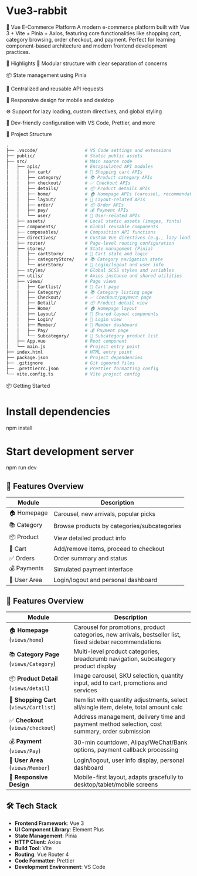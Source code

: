 # Vue3-rabbit

🛒 Vue E-Commerce Platform
A modern e-commerce platform built with Vue 3 + Vite + Pinia + Axios, featuring core functionalities like shopping cart, category browsing, order checkout, and payment. Perfect for learning component-based architecture and modern frontend development practices.

🚀 Highlights
🧩 Modular structure with clear separation of concerns

📦 State management using Pinia

🔗 Centralized and reusable API requests

📱 Responsive design for mobile and desktop

⚙️ Support for lazy loading, custom directives, and global styling

🧪 Dev-friendly configuration with VS Code, Prettier, and more

📁 Project Structure
```bash
.
├── .vscode/                  # VS Code settings and extensions
├── public/                   # Static public assets
├── src/                      # Main source code
│   ├── apis/                 # Encapsulated API modules
│   │   ├── cart/             # 🛒 Shopping cart APIs
│   │   ├── category/         # 📚 Product category APIs
│   │   ├── checkout/         # ✅ Checkout APIs
│   │   ├── details/          # 📦 Product details APIs
│   │   ├── home/             # 🏠 Homepage APIs (carousel, recommendations)
│   │   ├── layout/           # 🎨 Layout-related APIs
│   │   ├── order/            # 📦 Order APIs
│   │   ├── pay/              # 💰 Payment APIs
│   │   └── user/             # 👤 User-related APIs
│   ├── assets/               # Local static assets (images, fonts)
│   ├── components/           # Global reusable components
│   ├── composables/          # Composition API functions
│   ├── directives/           # Custom Vue directives (e.g., lazy load)
│   ├── router/               # Page-level routing configuration
│   ├── stores/               # State management (Pinia)
│   │   ├── cartStore/        # 🛒 Cart state and logic
│   │   ├── categoryStore/    # 📚 Category navigation state
│   │   └── userStore/        # 👤 Login/logout and user info
│   ├── styles/               # Global SCSS styles and variables
│   ├── utils/                # Axios instance and shared utilities
│   ├── views/                # Page views
│   │   ├── Cartlist/         # 🛒 Cart page
│   │   ├── Category/         # 📚 Category listing page
│   │   ├── Checkout/         # ✅ Checkout/payment page
│   │   ├── Detail/           # 📦 Product detail view
│   │   ├── Home/             # 🏠 Homepage layout
│   │   ├── Layout/           # 🎨 Shared layout components
│   │   ├── Login/            # 🔐 Login view
│   │   ├── Member/           # 👤 Member dashboard
│   │   ├── Pay/              # 💰 Payment page
│   │   └── Subcategory/      # 📂 Subcategory product list
│   ├── App.vue               # Root component
│   └── main.js               # Project entry point
├── index.html                # HTML entry point
├── package.json              # Project dependencies
├── .gitignore                # Git ignored files
├── .prettierrc.json          # Prettier formatting config
└── vite.config.ts            # Vite project config

```
📦 Getting Started



# Install dependencies
npm install

# Start development server
npm run dev




## 🧪 Features Overview

| Module       | Description                              |
|--------------|------------------------------------------|
| 🏠 Homepage   | Carousel, new arrivals, popular picks     |
| 📚 Category   | Browse products by categories/subcategories |
| 📦 Product    | View detailed product info               |
| 🛒 Cart       | Add/remove items, proceed to checkout    |
| ✅ Orders     | Order summary and status                 |
| 💰 Payments   | Simulated payment interface              |
| 👤 User Area  | Login/logout and personal dashboard      |

## 🚀 Features Overview

| Module        | Description                                                                 |
|---------------|-----------------------------------------------------------------------------|
| 🏠 **Homepage** (`views/home`) | Carousel for promotions, product categories, new arrivals, bestseller list, fixed sidebar recommendations |
| 📚 **Category Page** (`views/Category`) | Multi-level product categories, breadcrumb navigation, subcategory product display |
| 📦 **Product Detail** (`views/detail`) | Image carousel, SKU selection, quantity input, add to cart, promotions and services |
| 🛒 **Shopping Cart** (`views/Cartlist`) | Item list with quantity adjustments, select all/single item, delete, total amount calc |
| ✅ **Checkout** (`views/checkout`) | Address management, delivery time and payment method selection, cost summary, order submission |
| 💰 **Payment** (`views/Pay`) | 30-min countdown, Alipay/WeChat/Bank options, payment callback processing |
| 👤 **User Area** (`views/Member`) | Login/logout, user info display, personal dashboard |
| 📱 **Responsive Design** | Mobile-first layout, adapts gracefully to desktop/tablet/mobile screens |


## 🛠 Tech Stack

- **Frontend Framework**: Vue 3  
- **UI Component Library**: Element Plus  
- **State Management**: Pinia  
- **HTTP Client**: Axios  
- **Build Tool**: Vite  
- **Routing**: Vue Router 4  
- **Code Formatter**: Prettier  
- **Development Environment**: VS Code  

